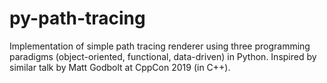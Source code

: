 # py-path-tracing
Implementation of simple path tracing renderer using three programming paradigms (object-oriented, functional, data-driven) in Python. Inspired by similar talk by Matt Godbolt at CppCon 2019 (in C++).
